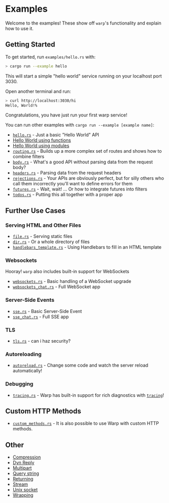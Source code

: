# Examples

Welcome to the examples! These show off `warp`'s functionality and explain how to use it.

## Getting Started

To get started, run `examples/hello.rs` with:

```bash
> cargo run --example hello
```

This will start a simple "hello world" service running on your localhost port 3030.

Open another terminal and run:

```bash
> curl http://localhost:3030/hi
Hello, World!%
```

Congratulations, you have just run your first warp service!

You can run other examples with `cargo run --example [example name]`:

- [`hello.rs`](./hello.md) - Just a basic "Hello World" API
- [Hello World using functions](./hello-using-functions.md)
- [Hello World using modules](./hello-using-modules.md)
- [`routing.rs`](./routing.md) - Builds up a more complex set of routes and shows how to combine filters
- [`body.rs`](./body.bd) - What's a good API without parsing data from the request body?
- [`headers.rs`](./headers.md) - Parsing data from the request headers
- [`rejections.rs`](./rejections.md) - Your APIs are obviously perfect, but for silly others who call them incorrectly you'll want to define errors for them
- [`futures.rs`](./futures.md) - Wait, wait! ... Or how to integrate futures into filters
- [`todos.rs`](./todos.md) - Putting this all together with a proper app

## Further Use Cases

### Serving HTML and Other Files

- [`file.rs`](./file.md) - Serving static files
- [`dir.rs`](./dir.md) - Or a whole directory of files
- [`handlebars_template.rs`](./handlebars_template.md) - Using Handlebars to fill in an HTML template

### Websockets

Hooray! `warp` also includes built-in support for WebSockets

- [`websockets.rs`](./websockets.md) - Basic handling of a WebSocket upgrade
- [`websockets_chat.rs`](./websockets_chat.md) - Full WebSocket app

### Server-Side Events

- [`sse.rs`](./sse.md) - Basic Server-Side Event
- [`sse_chat.rs`](./sse_chat.md) - Full SSE app

### TLS

- [`tls.rs`](./tls.md) - can i haz security?

### Autoreloading

- [`autoreload.rs`](./autoreload.md) - Change some code and watch the server reload automatically!

### Debugging

- [`tracing.rs`](./tracing.md) - Warp has built-in support for rich diagnostics with [`tracing`](https://docs.rs/tracing)!

## Custom HTTP Methods

- [`custom_methods.rs`](./custom_methods.md) - It is also possible to use Warp with custom HTTP methods.

## Other

- [Compression](./compression.md)
- [Dyn Reply](./dyn-reply.md)
- [Multipart](./multipart.md)
- [Query string](./query-string.md)
- [Returning](./returning.md)
- [Stream](./stream.md)
- [Unix socket](./unix-socket.md)
- [Wrapping](./wrapping.md)


